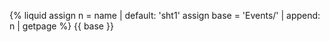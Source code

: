{% liquid
assign n = name | default: 'sht1'
assign base = 'Events/' | append: n | getpage
%}
{{ base }}